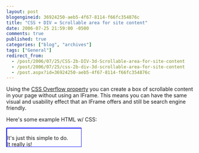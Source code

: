 ```yaml
---
layout: post
blogengineid: 36924250-aeb5-4f67-8114-f66fc354876c
title: "CSS + DIV = Scrollable area for site content"
date: 2006-07-25 21:59:00 -0500
comments: true
published: true
categories: ["blog", "archives"]
tags: ["General"]
redirect_from: 
  - /post/2006/07/25/CSS-2b-DIV-3d-Scrollable-area-for-site-content
  - /post/2006/07/25/css-2b-div-3d-scrollable-area-for-site-content
  - /post.aspx?id=36924250-aeb5-4f67-8114-f66fc354876c
---
```

<!-- more -->

Using the <A href="http://www.w3schools.com/css/pr_pos_overflow.asp">CSS Overflow property</A> you can create a box of scrollable content in your page without using an IFrame. This means you can have the same visual and usability effect that an IFrame offers and still be search engine friendly.

Here's some example HTML w/ CSS:<BR>
<DIV style="BORDER-RIGHT: blue 1px solid; BORDER-TOP: blue 1px solid; OVERFLOW: auto; BORDER-LEFT: blue 1px solid; WIDTH: 200px; BORDER-BOTTOM: blue 1px solid; HEIGHT: 50px"><div style="overflow: auto; width: 200px; height: 50px; border: solid 1px blue;"><BR>It's just this simple to do.<BR>It really is!<BR>Isn't CSS great?</div> </DIV>



<A href="http://www.w3schools.com/css/pr_pos_overflow.as"></A> 
